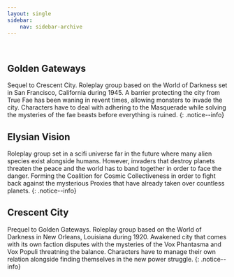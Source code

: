 ```yaml
---
layout: single
sidebar:
    nav: sidebar-archive
---
```

<br>

## Golden Gateways

Sequel to Crescent City. Roleplay group based on the World of Darkness set in San Francisco, California during 1945. A barrier protecting the city from True Fae has been waning in revent times, allowing monsters to invade the city. Characters have to deal with adhering to the Masquerade while solving the mysteries of the fae beasts before everything is ruined.
{: .notice--info}

## Elysian Vision

Roleplay group set in a scifi universe far in the future where many alien species exist alongside humans. However, invaders that destroy planets threaten the peace and the world has to band together in order to face the danger. Forming the Coalition for Cosmic Collectiveness in order to fight back against the mysterious Proxies that have already taken over countless planets.
{: .notice--info}

## Crescent City

Prequel to Golden Gateways. Roleplay group based on the World of Darkness in New Orleans, Louisiana during 1920. Awakened city that comes with its own faction disputes with the mysteries of the Vox Phantasma and Vox Populi threatning the balance. Characters have to manage their own relation alongside finding themselves in the new power struggle.
{: .notice--info}
